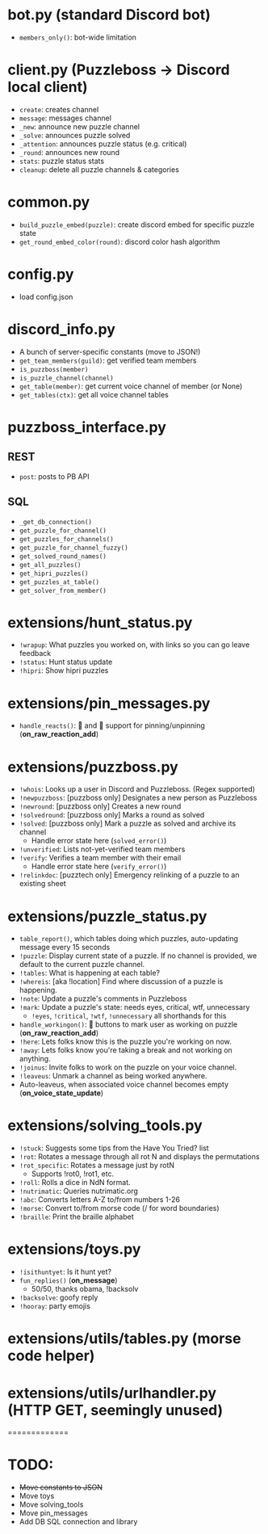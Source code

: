 # bot.py (standard Discord bot)
  * `members_only()`: bot-wide limitation


# client.py (Puzzleboss -> Discord local client)
  * `create`: creates channel
  * `message`: messages channel
  * `_new`: announce new puzzle channel
  * `_solve`: announces puzzle solved
  * `_attention`: announces puzzle status (e.g. critical)
  * `_round`: announces new round
  * `stats`: puzzle status stats
  * `cleanup`: delete all puzzle channels & categories


# common.py
  * `build_puzzle_embed(puzzle)`: create discord embed for specific puzzle state
  * `get_round_embed_color(round)`: discord color hash algorithm


# config.py
  * load config.json


# discord_info.py
  * A bunch of server-specific constants (move to JSON!)
  * `get_team_members(guild)`: get verified team members
  * `is_puzzboss(member)`
  * `is_puzzle_channel(channel)`
  * `get_table(member)`: get current voice channel of member (or None)
  * `get_tables(ctx)`: get all voice channel tables


# puzzboss_interface.py
## REST
  * `post`: posts to PB API
## SQL
  * `_get_db_connection()`
  * `get_puzzle_for_channel()`
  * `get_puzzles_for_channels()`
  * `get_puzzle_for_channel_fuzzy()`
  * `get_solved_round_names()`
  * `get_all_puzzles()`
  * `get_hipri_puzzles()`
  * `get_puzzles_at_table()`
  * `get_solver_from_member()`


# extensions/hunt_status.py
  * `!wrapup`: What puzzles you worked on, with links so you can go leave feedback
  * `!status`: Hunt status update
  * `!hipri`: Show hipri puzzles


# extensions/pin_messages.py
  * `handle_reacts()`: 📌 and 🧹 support for pinning/unpinning (**on_raw_reaction_add**)


# extensions/puzzboss.py
  * `!whois`: Looks up a user in Discord and Puzzleboss. (Regex supported)
  * `!newpuzzboss`: [puzzboss only] Designates a new person as Puzzleboss
  * `!newround`: [puzzboss only] Creates a new round
  * `!solvedround`: [puzzboss only] Marks a round as solved
  * `!solved`: [puzzboss only] Mark a puzzle as solved and archive its channel
    * Handle error state here (`solved_error()`)
  * `!unverified`: Lists not-yet-verified team members
  * `!verify`: Verifies a team member with their email
    * Handle error state here (`verify_error()`)
  * `!relinkdoc`: [puzztech only] Emergency relinking of a puzzle to an existing sheet


# extensions/puzzle_status.py
  * `table_report()`, which tables doing which puzzles, auto-updating message every 15 seconds
  * `!puzzle`: Display current state of a puzzle. If no channel is provided, we default to the current puzzle channel.
  * `!tables`: What is happening at each table?
  * `!whereis`: [aka !location] Find where discussion of a puzzle is happening.
  * `!note`: Update a puzzle's comments in Puzzleboss
  * `!mark`: Update a puzzle's state: needs eyes, critical, wtf, unnecessary
    * `!eyes`, `!critical`, `!wtf`, `!unnecessary` all shorthands for this
  * `handle_workingon()`: 🧩 buttons to mark user as working on puzzle (**on_raw_reaction_add**)
  * `!here`: Lets folks know this is the puzzle you're working on now.
  * `!away`: Lets folks know you're taking a break and not working on anything.
  * `!joinus`: Invite folks to work on the puzzle on your voice channel.
  * `!leaveus`: Unmark a channel as being worked anywhere.
  * Auto-leaveus, when associated voice channel becomes empty (**on_voice_state_update**)


# extensions/solving_tools.py
  * `!stuck`: Suggests some tips from the Have You Tried? list
  * `!rot`: Rotates a message through all rot N and displays the permutations
  * `!rot_specific`: Rotates a message just by rotN
    * Supports !rot0, !rot1, etc.
  * `!roll`: Rolls a dice in NdN format.
  * `!nutrimatic`: Queries nutrimatic.org
  * `!abc`: Converts letters A-Z to/from numbers 1-26
  * `!morse`: Convert to/from morse code (/ for word boundaries)
  * `!braille`: Print the braille alphabet


# extensions/toys.py
  * `!isithuntyet`: Is it hunt yet?
  * `fun_replies()` (**on_message**)
    * 50/50, thanks obama, !backsolv
  * `!backsolve`: goofy reply
  * `!hooray`: party emojis


# extensions/utils/tables.py (morse code helper)
# extensions/utils/urlhandler.py (HTTP GET, seemingly unused)


=============

# TODO:
* ~~Move constants to JSON~~
* Move toys
* Move solving_tools
* Move pin_messages
* Add DB SQL connection and library
